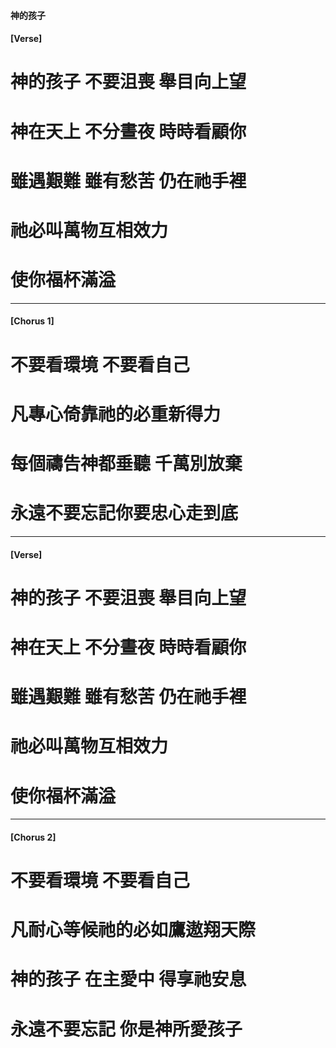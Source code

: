 #### 神的孩子
#### [Verse]
# 神的孩子 不要沮喪 舉目向上望 
# 神在天上 不分晝夜 時時看顧你 
# 雖遇艱難 雖有愁苦 仍在祂手裡 
# 祂必叫萬物互相效力 
# 使你福杯滿溢 

---

#### [Chorus 1]
# 不要看環境 不要看自己
# 凡專心倚靠祂的必重新得力 
# 每個禱告神都垂聽 千萬別放棄 
# 永遠不要忘記你要忠心走到底 

---

#### [Verse]
# 神的孩子 不要沮喪 舉目向上望 
# 神在天上 不分晝夜 時時看顧你 
# 雖遇艱難 雖有愁苦 仍在祂手裡
# 祂必叫萬物互相效力 
# 使你福杯滿溢 

--- 

#### [Chorus 2]
# 不要看環境 不要看自己
# 凡耐心等候祂的必如鷹遨翔天際 
# 神的孩子 在主愛中 得享祂安息 
# 永遠不要忘記 你是神所愛孩子 